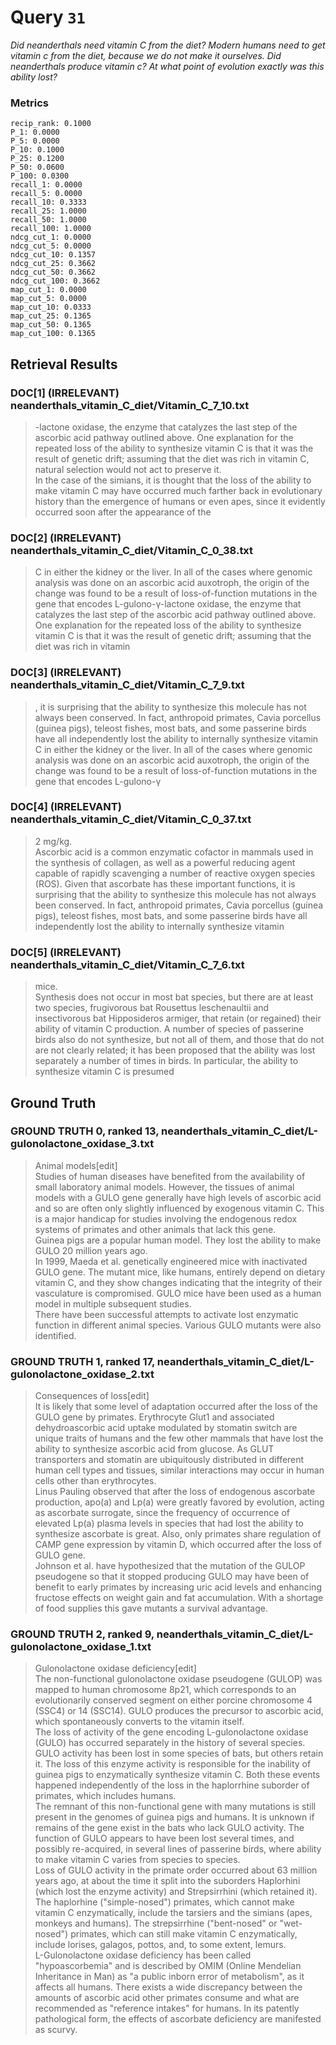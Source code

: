# Query `31`

*Did neanderthals need vitamin C from the diet?
Modern humans need to get vitamin c from the diet, because we do not make it ourselves. Did neanderthals produce vitamin c? At what point of evolution exactly was this ability lost?*

### Metrics

```
recip_rank: 0.1000
P_1: 0.0000
P_5: 0.0000
P_10: 0.1000
P_25: 0.1200
P_50: 0.0600
P_100: 0.0300
recall_1: 0.0000
recall_5: 0.0000
recall_10: 0.3333
recall_25: 1.0000
recall_50: 1.0000
recall_100: 1.0000
ndcg_cut_1: 0.0000
ndcg_cut_5: 0.0000
ndcg_cut_10: 0.1357
ndcg_cut_25: 0.3662
ndcg_cut_50: 0.3662
ndcg_cut_100: 0.3662
map_cut_1: 0.0000
map_cut_5: 0.0000
map_cut_10: 0.0333
map_cut_25: 0.1365
map_cut_50: 0.1365
map_cut_100: 0.1365
```

## Retrieval Results

### DOC[1] (IRRELEVANT) neanderthals_vitamin_C_diet/Vitamin_C_7_10.txt
> -lactone oxidase, the enzyme that catalyzes the last step of the ascorbic acid pathway outlined above. One explanation for the repeated loss of the ability to synthesize vitamin C is that it was the result of genetic drift; assuming that the diet was rich in vitamin C, natural selection would not act to preserve it.<br>In the case of the simians, it is thought that the loss of the ability to make vitamin C may have occurred much farther back in evolutionary history than the emergence of humans or even apes, since it evidently occurred soon after the appearance of the

### DOC[2] (IRRELEVANT) neanderthals_vitamin_C_diet/Vitamin_C_0_38.txt
> C in either the kidney or the liver. In all of the cases where genomic analysis was done on an ascorbic acid auxotroph, the origin of the change was found to be a result of loss-of-function mutations in the gene that encodes L-gulono-γ-lactone oxidase, the enzyme that catalyzes the last step of the ascorbic acid pathway outlined above. One explanation for the repeated loss of the ability to synthesize vitamin C is that it was the result of genetic drift; assuming that the diet was rich in vitamin

### DOC[3] (IRRELEVANT) neanderthals_vitamin_C_diet/Vitamin_C_7_9.txt
> , it is surprising that the ability to synthesize this molecule has not always been conserved. In fact, anthropoid primates, Cavia porcellus (guinea pigs), teleost fishes, most bats, and some passerine birds have all independently lost the ability to internally synthesize vitamin C in either the kidney or the liver. In all of the cases where genomic analysis was done on an ascorbic acid auxotroph, the origin of the change was found to be a result of loss-of-function mutations in the gene that encodes L-gulono-γ

### DOC[4] (IRRELEVANT) neanderthals_vitamin_C_diet/Vitamin_C_0_37.txt
> 2 mg/kg.<br>Ascorbic acid is a common enzymatic cofactor in mammals used in the synthesis of collagen, as well as a powerful reducing agent capable of rapidly scavenging a number of reactive oxygen species (ROS). Given that ascorbate has these important functions, it is surprising that the ability to synthesize this molecule has not always been conserved. In fact, anthropoid primates, Cavia porcellus (guinea pigs), teleost fishes, most bats, and some passerine birds have all independently lost the ability to internally synthesize vitamin

### DOC[5] (IRRELEVANT) neanderthals_vitamin_C_diet/Vitamin_C_7_6.txt
> mice.<br>Synthesis does not occur in most bat species, but there are at least two species, frugivorous bat Rousettus leschenaultii and insectivorous bat Hipposideros armiger, that retain (or regained) their ability of vitamin C production. A number of species of passerine birds also do not synthesize, but not all of them, and those that do not are not clearly related; it has been proposed that the ability was lost separately a number of times in birds. In particular, the ability to synthesize vitamin C is presumed


## Ground Truth

### GROUND TRUTH 0, ranked 13, neanderthals_vitamin_C_diet/L-gulonolactone_oxidase_3.txt
> Animal models[edit]<br>Studies of human diseases have benefited from the availability of small laboratory animal models. However, the tissues of animal models with a GULO gene generally have high levels of ascorbic acid and so are often only slightly influenced by exogenous vitamin C. This is a major handicap for studies involving the endogenous redox systems of primates and other animals that lack this gene.<br>Guinea pigs are a popular human model. They lost the ability to make GULO 20 million years ago.<br>In 1999, Maeda et al. genetically engineered mice with inactivated GULO gene. The mutant mice, like humans, entirely depend on dietary vitamin C, and they show changes indicating that the integrity of their vasculature is compromised. GULO mice have been used as a human model in multiple subsequent studies.<br>There have been successful attempts to activate lost enzymatic function in different animal species.   Various GULO mutants were also identified.

### GROUND TRUTH 1, ranked 17, neanderthals_vitamin_C_diet/L-gulonolactone_oxidase_2.txt
> Consequences of loss[edit]<br>It is likely that some level of adaptation occurred after the loss of the GULO gene by primates. Erythrocyte Glut1 and associated dehydroascorbic acid uptake modulated by stomatin switch are unique traits of humans and the few other mammals that have lost the ability to synthesize ascorbic acid from glucose. As GLUT transporters and stomatin are ubiquitously distributed in different human cell types and tissues, similar interactions may occur in human cells other than erythrocytes.<br>Linus Pauling observed that after the loss of endogenous ascorbate production, apo(a) and Lp(a)  were greatly favored by evolution, acting as ascorbate surrogate, since the frequency of occurrence of elevated Lp(a) plasma levels in species that had lost the ability to synthesize ascorbate is great. Also, only primates share regulation of CAMP gene expression by vitamin D, which occurred after the loss of GULO gene.<br>Johnson et al. have hypothesized that the mutation of the GULOP pseudogene so that it stopped producing GULO may have been of benefit to early primates by increasing uric acid levels and enhancing fructose effects on weight gain and fat accumulation. With a shortage of food supplies this gave mutants a survival advantage.

### GROUND TRUTH 2, ranked 9, neanderthals_vitamin_C_diet/L-gulonolactone_oxidase_1.txt
> Gulonolactone oxidase deficiency[edit]<br>The non-functional gulonolactone oxidase pseudogene (GULOP) was mapped to human chromosome 8p21, which corresponds to an evolutionarily conserved segment on either porcine chromosome 4 (SSC4) or 14 (SSC14). GULO produces the precursor to ascorbic acid, which spontaneously converts to the vitamin itself.<br>The loss of activity of the gene encoding L-gulonolactone oxidase (GULO) has occurred separately in the history of several species. GULO activity has been lost in some species of bats, but others retain it. The loss of this enzyme activity is responsible for the inability of guinea pigs to enzymatically synthesize vitamin C. Both these events happened independently of the loss in the haplorrhine suborder of primates, which includes humans.<br>The remnant of this non-functional gene with many mutations is still present in the genomes of guinea pigs and humans. It is unknown if remains of the gene exist in the bats who lack GULO activity. The function of GULO appears to have been lost several times, and possibly re-acquired, in several lines of passerine birds, where ability to make vitamin C varies from species to species.<br>Loss of GULO activity in the primate order occurred about 63 million years ago, at about the time it split into the suborders Haplorhini (which lost the enzyme activity) and Strepsirrhini (which retained it). The haplorhine ("simple-nosed") primates, which cannot make vitamin C enzymatically, include the tarsiers and the simians (apes, monkeys and humans). The strepsirrhine ("bent-nosed" or "wet-nosed") primates, which can still make vitamin C enzymatically, include lorises, galagos, pottos, and, to some extent, lemurs.<br>L-Gulonolactone oxidase deficiency has been called "hypoascorbemia" and is described by OMIM (Online Mendelian Inheritance in Man) as "a public inborn error of metabolism", as it affects all humans. There exists a wide discrepancy between the amounts of ascorbic acid other primates consume and what are recommended as "reference intakes" for humans. In its patently pathological form, the effects of ascorbate deficiency are manifested as scurvy.
